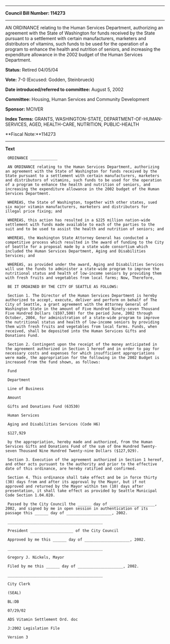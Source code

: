 

********

**Council Bill Number: 114273**
********

 AN ORDINANCE relating to the Human Services Department, authorizing an agreement with the State of Washington for funds received by the State pursuant to a settlement with certain manufacturers, marketers and distributors of vitamins, such funds to be used for the operation of a program to enhance the health and nutrition of seniors, and increasing the expenditure allowance in the 2002 budget of the Human Services Department.

**Status:** Retired 04/05/04
   
**Vote:** 7-0 (Excused: Godden, Steinbrueck)
   
   
**Date introduced/referred to committee:** August 5, 2002
   
**Committee:** Housing, Human Services and Community Development
   
**Sponsor:** MCIVER
   
   
**Index Terms:** GRANTS, WASHINGTON-STATE, DEPARTMENT-OF-HUMAN-SERVICES, AGED, HEALTH-CARE, NUTRITION, PUBLIC-HEALTH

**Fiscal Note:**114273

********

**Text**
   
```
 ORDINANCE ____________

 AN ORDINANCE relating to the Human Services Department, authorizing an agreement with the State of Washington for funds received by the State pursuant to a settlement with certain manufacturers, marketers and distributors of vitamins, such funds to be used for the operation of a program to enhance the health and nutrition of seniors, and increasing the expenditure allowance in the 2002 budget of the Human Services Department.

 WHEREAS, the State of Washington, together with other states, sued six major vitamin manufacturers, marketers and distributors for illegal price fixing; and

 WHEREAS, this action has resulted in a $225 million nation-wide settlement with funds made available to each of the parties to the suit and to be used to assist the health and nutrition of seniors; and

 WHEREAS, the Washington State Attorney General has conducted a competitive process which resulted in the award of funding to the City of Seattle for a proposal made by a state wide consortium which included the Human Services Department, Aging and Disabilities Services; and

 WHEREAS, as provided under the award, Aging and Disabilities Services will use the funds to administer a state-wide program to improve the nutritional status and health of low-income seniors by providing them with fresh fruits and vegetables from local farms; Now, Therefore,

 BE IT ORDAINED BY THE CITY OF SEATTLE AS FOLLOWS:

 Section 1. The Director of the Human Services Department is hereby authorized to accept, execute, deliver and perform on behalf of The City of Seattle, a grant agreement with the Attorney General of Washington State in the amount of Five Hundred Ninety-seven Thousand Five Hundred Dollars ($597,500) for the period June, 2002 through October, 2004, for administration of a state-wide program to improve the nutritional status and health of low-income seniors by providing them with fresh fruits and vegetables from local farms. Funds, when received, shall be deposited into the Human Services Gifts and Donations Fund.

 Section 2. Contingent upon the receipt of the money anticipated in the agreement authorized in Section 1 hereof and in order to pay for necessary costs and expenses for which insufficient appropriations were made, the appropriation for the following in the 2002 Budget is increased from the fund shown, as follows:

 Fund

 Department

 Line of Business

 Amount

 Gifts and Donations Fund (63530)

 Human Services

 Aging and Disabilities Services (Code H6)

 $127,929

 by the appropriation, hereby made and authorized, from the Human Services Gifts and Donations Fund of the sum of One Hundred Twenty- seven Thousand Nine Hundred Twenty-nine Dollars ($127,929).

 Section 3. Execution of the agreement authorized in Section 1 hereof, and other acts pursuant to the authority and prior to the effective date of this ordinance, are hereby ratified and confirmed.

 Section 4. This ordinance shall take effect and be in force thirty (30) days from and after its approval by the Mayor, but if not approved and returned by the Mayor within ten (10) days after presentation, it shall take effect as provided by Seattle Municipal Code Section 1.04.020.

 Passed by the City Council the ______ day of ____________________, 2002, and signed by me in open session in authentication of its passage this ______ day of ____________________, 2002.

 __________________________________________

 President ___________________ of the City Council

 Approved by me this ______ day of ____________________, 2002.

 __________________________________________

 Gregory J. Nickels, Mayor

 Filed by me this ______ day of ____________________, 2002.

 __________________________________________

 City Clerk

 (SEAL)

 BL:DB

 07/29/02

 ADS Vitamin Settlement Ord. doc

 J:2002 Legislation File

 Version 3

```
